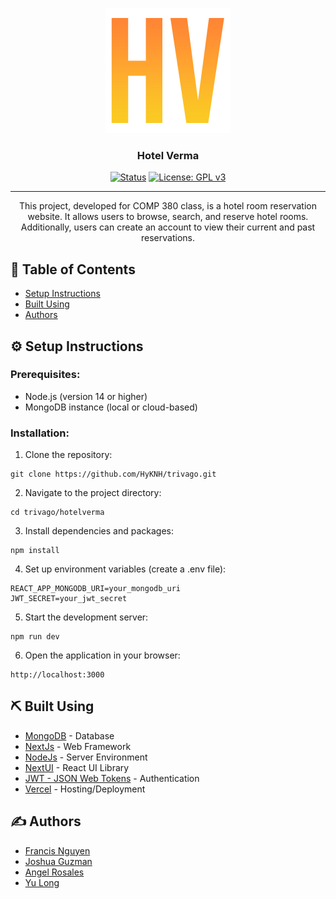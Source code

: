 <p align="center">
  <a href="" rel="noopener">
 <img width=200px height=200px src="icon.png" alt="Project logo"></a>
</p>

<h3 align="center">Hotel Verma</h3>

<div align="center">

  [![Status](https://img.shields.io/badge/status-active-success.svg)]() 
  [![License: GPL v3](https://img.shields.io/badge/License-GPLv3-blue.svg)](https://www.gnu.org/licenses/gpl-3.0)

</div>

---

<p align="center"> This project, developed for COMP 380 class, is a hotel room reservation website. It allows users to browse, search, and reserve hotel rooms. Additionally, users can create an account to view their current and past reservations.
    <br> 
</p>

## 📝 Table of Contents
- [Setup Instructions](#setup_instructions)
- [Built Using](#built_using)
- [Authors](#authors)

## ⚙️ Setup Instructions <a name = "setup_instructions"></a>

### Prerequisites:
- Node.js (version 14 or higher)
- MongoDB instance (local or cloud-based)

### Installation:
1. Clone the repository:
```
git clone https://github.com/HyKNH/trivago.git
```
2. Navigate to the project directory:
```
cd trivago/hotelverma
```
3. Install dependencies and packages:
```
npm install
```
4. Set up environment variables (create a .env file):
```
REACT_APP_MONGODB_URI=your_mongodb_uri
JWT_SECRET=your_jwt_secret
```
5. Start the development server:
```
npm run dev
```
6. Open the application in your browser:
```
http://localhost:3000
```

## ⛏️ Built Using <a name = "built_using"></a>
- [MongoDB](https://www.mongodb.com/) - Database
- [NextJs](https://nextjs.org/) - Web Framework
- [NodeJs](https://nodejs.org/en/) - Server Environment
- [NextUI](https://nextui.org/) - React UI Library
- [JWT - JSON Web Tokens](https://jwt.io/) - Authentication
- [Vercel](https://vercel.com) - Hosting/Deployment

## ✍️ Authors <a name = "authors"></a>
- [Francis Nguyen](https://github.com/HyKNH)
- [Joshua Guzman](https://github.com/JoshuaN0930)
- [Angel Rosales](https://github.com/rosalesangel)
- [Yu Long](https://github.com/yulong503)

  

